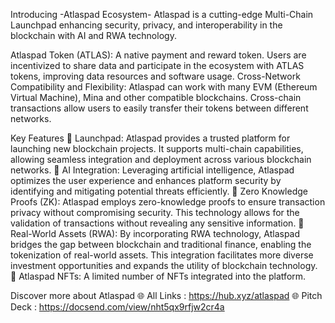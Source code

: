 Introducing -Atlaspad Ecosystem-
Atlaspad is a cutting-edge Multi-Chain Launchpad enhancing security, privacy, and interoperability in the blockchain with AI and RWA technology.

Atlaspad Token (ATLAS): A native payment and reward token. Users are incentivized to share data and participate in the ecosystem with ATLAS tokens, improving data resources and software usage. 
Cross-Network Compatibility and Flexibility: Atlaspad can work with many EVM (Ethereum Virtual Machine), Mina and other compatible blockchains.  Cross-chain transactions allow users to easily transfer their tokens between different networks.

Key Features
🔷 Launchpad: Atlaspad provides a trusted platform for launching new blockchain projects. It supports multi-chain capabilities, allowing seamless integration and deployment across various blockchain networks.
🔷 AI Integration: Leveraging artificial intelligence, Atlaspad optimizes the user experience and enhances platform security by identifying and mitigating potential threats efficiently.
🔷 Zero Knowledge Proofs (ZK): Atlaspad employs zero-knowledge proofs to ensure transaction privacy without compromising security. This technology allows for the validation of transactions without revealing any sensitive information.
🔷 Real-World Assets (RWA): By incorporating RWA technology, Atlaspad bridges the gap between blockchain and traditional finance, enabling the tokenization of real-world assets. This integration facilitates more diverse investment opportunities and expands the utility of blockchain technology.
🔷 Atlaspad NFTs: A limited number of NFTs integrated into the platform.

Discover more about Atlaspad
🌐 All Links : https://hub.xyz/atlaspad
🌐 Pitch Deck : https://docsend.com/view/nht5qx9rfjw2cr4a
